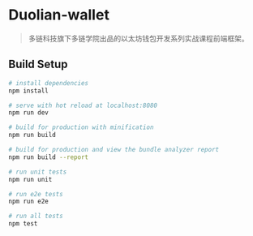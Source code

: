 # Duolian-wallet

> 多链科技旗下多链学院出品的以太坊钱包开发系列实战课程前端框架。

## Build Setup

``` bash
# install dependencies
npm install

# serve with hot reload at localhost:8080
npm run dev

# build for production with minification
npm run build

# build for production and view the bundle analyzer report
npm run build --report

# run unit tests
npm run unit

# run e2e tests
npm run e2e

# run all tests
npm test
```
